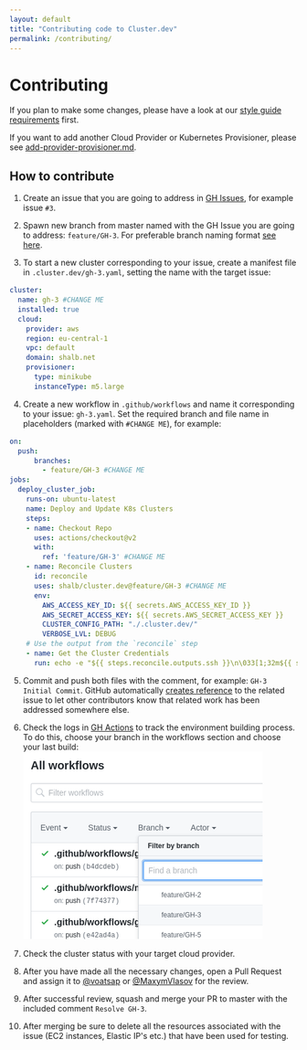 ```yaml
---
layout: default
title: "Contributing code to Cluster.dev"
permalink: /contributing/
---
```


# Contributing

If you plan to make some changes, please have a look at our [style guide requirements](style-guide.md) first.

If you want to add another Cloud Provider or Kubernetes Provisioner, please see [add-provider-provisioner.md](add-provider-provisioner.md).

## How to contribute

1) Create an issue that you are going to address in [GH Issues](https://github.com/shalb/cluster.dev/issues), for example issue `#3`.

2) Spawn new branch from master named with the GH Issue you are going to address: `feature/GH-3`. For preferable branch naming format [see here](https://github.com/pdffiller/styleguide-hooks/#branch-naming-format).

3) To start a new cluster corresponding to your issue, create a manifest file in `.cluster.dev/gh-3.yaml`, setting the name with the target issue:

```yaml
cluster:
  name: gh-3 #CHANGE ME
  installed: true
  cloud:
    provider: aws
    region: eu-central-1
    vpc: default
    domain: shalb.net
    provisioner:
      type: minikube
      instanceType: m5.large
```

4) Create a new workflow in `.github/workflows` and name it corresponding to your issue: `gh-3.yaml`. Set the required branch and file name in placeholders (marked with `#CHANGE ME`), for example:

```yaml
on:
  push:
      branches:
        - feature/GH-3 #CHANGE ME
jobs:
  deploy_cluster_job:
    runs-on: ubuntu-latest
    name: Deploy and Update K8s Clusters
    steps:
    - name: Checkout Repo
      uses: actions/checkout@v2
      with:
        ref: 'feature/GH-3' #CHANGE ME
    - name: Reconcile Clusters
      id: reconcile
      uses: shalb/cluster.dev@feature/GH-3 #CHANGE ME
      env:
        AWS_ACCESS_KEY_ID: ${{ secrets.AWS_ACCESS_KEY_ID }}
        AWS_SECRET_ACCESS_KEY: ${{ secrets.AWS_SECRET_ACCESS_KEY }}
        CLUSTER_CONFIG_PATH: "./.cluster.dev/"
        VERBOSE_LVL: DEBUG
    # Use the output from the `reconcile` step
    - name: Get the Cluster Credentials
      run: echo -e "${{ steps.reconcile.outputs.ssh }}\n\033[1;32m${{ steps.reconcile.outputs.kubeconfig }}"
```
5) Commit and push both files with the comment, for example: `GH-3 Initial Commit`. GitHub automatically [creates reference](https://help.github.com/en/github/writing-on-github/autolinked-references-and-urls#issues-and-pull-requests) to the related issue to let other contributors know that related work has been addressed somewhere else.

6) Check the logs in [GH Actions](https://github.com/shalb/cluster.dev/actions) to track the environment building process. To do this, choose your branch in the workflows section and choose your last build: 
![select the branch](images/contributing.md-select-the-branch.png)  

7) Check the cluster status with your target cloud provider.

8) After you have made all the necessary changes, open a Pull Request and assign it to [@voatsap](https://github.com/voatsap) or [@MaxymVlasov](https://github.com/MaxymVlasov) for the review.

9) After successful review, squash and merge your PR to master with the included comment `Resolve GH-3`.

10) After merging be sure to delete all the resources associated with the issue (EC2 instances, Elastic IP's etc.) that have been used for testing.

